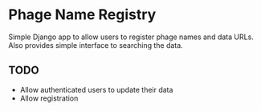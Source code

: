# Phage Name Registry

Simple Django app to allow users to register phage names and data URLs. Also provides simple interface to searching the data.

## TODO

 - Allow authenticated users to update their data
 - Allow registration
